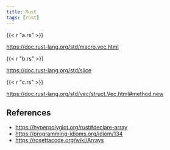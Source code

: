 ```yaml
---
title: Rust
tags: [rust]
---
```


{{< r "a.rs" >}}

<https://doc.rust-lang.org/std/macro.vec.html>

{{< r "b.rs" >}}

<https://doc.rust-lang.org/std/slice>

{{< r "c.rs" >}}

<https://doc.rust-lang.org/std/vec/struct.Vec.html#method.new>

## References

- <https://hyperpolyglot.org/rust#declare-array>
- <https://programming-idioms.org/idiom/134>
- <https://rosettacode.org/wiki/Arrays>
